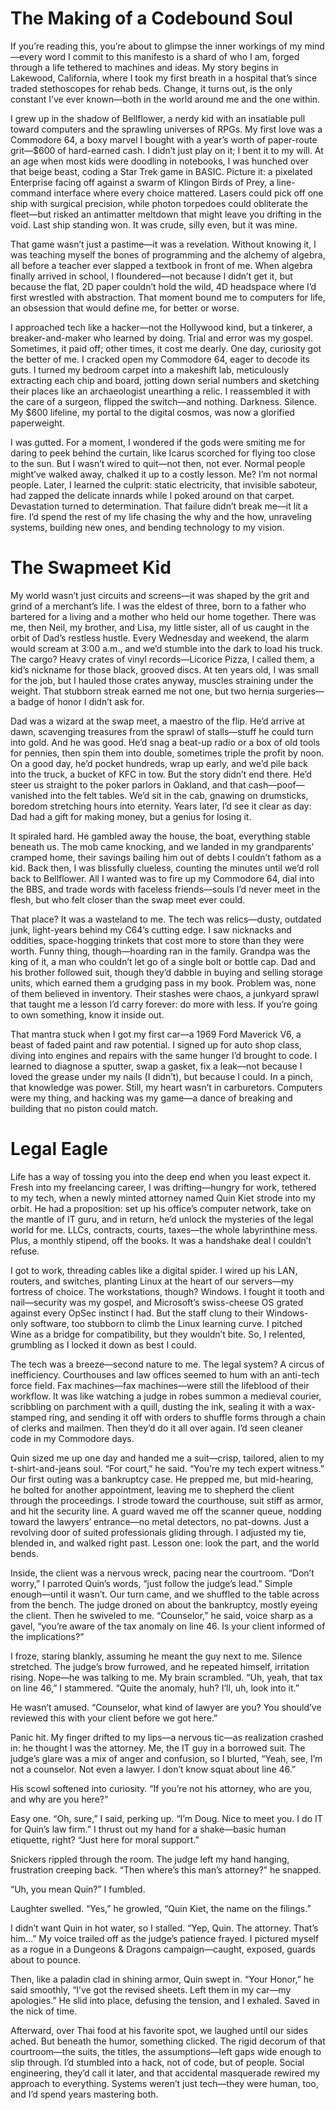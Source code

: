 # The Making of a Codebound Soul

If you’re reading this, you’re about to glimpse the inner workings of my mind—every word I commit to this manifesto is a shard of who I am, forged through a life tethered to machines and ideas. My story begins in Lakewood, California, where I took my first breath in a hospital that’s since traded stethoscopes for rehab beds. Change, it turns out, is the only constant I’ve ever known—both in the world around me and the one within.

I grew up in the shadow of Bellflower, a nerdy kid with an insatiable pull toward computers and the sprawling universes of RPGs. My first love was a Commodore 64, a boxy marvel I bought with a year’s worth of paper-route grit—$600 of hard-earned cash. I didn’t just play on it; I bent it to my will. At an age when most kids were doodling in notebooks, I was hunched over that beige beast, coding a Star Trek game in BASIC. Picture it: a pixelated Enterprise facing off against a swarm of Klingon Birds of Prey, a line-command interface where every choice mattered. Lasers could pick off one ship with surgical precision, while photon torpedoes could obliterate the fleet—but risked an antimatter meltdown that might leave you drifting in the void. Last ship standing won. It was crude, silly even, but it was mine.

That game wasn’t just a pastime—it was a revelation. Without knowing it, I was teaching myself the bones of programming and the alchemy of algebra, all before a teacher ever slapped a textbook in front of me. When algebra finally arrived in school, I floundered—not because I didn’t get it, but because the flat, 2D paper couldn’t hold the wild, 4D headspace where I’d first wrestled with abstraction. That moment bound me to computers for life, an obsession that would define me, for better or worse.

I approached tech like a hacker—not the Hollywood kind, but a tinkerer, a breaker-and-maker who learned by doing. Trial and error was my gospel. Sometimes, it paid off; other times, it cost me dearly. One day, curiosity got the better of me. I cracked open my Commodore 64, eager to decode its guts. I turned my bedroom carpet into a makeshift lab, meticulously extracting each chip and board, jotting down serial numbers and sketching their places like an archaeologist unearthing a relic. I reassembled it with the care of a surgeon, flipped the switch—and nothing. Darkness. Silence. My $600 lifeline, my portal to the digital cosmos, was now a glorified paperweight.

I was gutted. For a moment, I wondered if the gods were smiting me for daring to peek behind the curtain, like Icarus scorched for flying too close to the sun. But I wasn’t wired to quit—not then, not ever. Normal people might’ve walked away, chalked it up to a costly lesson. Me? I’m not normal people. Later, I learned the culprit: static electricity, that invisible saboteur, had zapped the delicate innards while I poked around on that carpet. Devastation turned to determination. That failure didn’t break me—it lit a fire. I’d spend the rest of my life chasing the why and the how, unraveling systems, building new ones, and bending technology to my vision.

# The Swapmeet Kid

My world wasn’t just circuits and screens—it was shaped by the grit and grind of a merchant’s life. I was the eldest of three, born to a father who bartered for a living and a mother who held our home together. There was me, then Neil, my brother, and Lisa, my little sister, all of us caught in the orbit of Dad’s restless hustle. Every Wednesday and weekend, the alarm would scream at 3:00 a.m., and we’d stumble into the dark to load his truck. The cargo? Heavy crates of vinyl records—Licorice Pizza, I called them, a kid’s nickname for those black, grooved discs. At ten years old, I was small for the job, but I hauled those crates anyway, muscles straining under the weight. That stubborn streak earned me not one, but two hernia surgeries—a badge of honor I didn’t ask for.

Dad was a wizard at the swap meet, a maestro of the flip. He’d arrive at dawn, scavenging treasures from the sprawl of stalls—stuff he could turn into gold. And he was good. He’d snag a beat-up radio or a box of old tools for pennies, then spin them into double, sometimes triple the profit by noon. On a good day, he’d pocket hundreds, wrap up early, and we’d pile back into the truck, a bucket of KFC in tow. But the story didn’t end there. He’d steer us straight to the poker parlors in Oakland, and that cash—poof—vanished into the felt tables. We’d sit in the cab, gnawing on drumsticks, boredom stretching hours into eternity. Years later, I’d see it clear as day: Dad had a gift for making money, but a genius for losing it.

It spiraled hard. He gambled away the house, the boat, everything stable beneath us. The mob came knocking, and we landed in my grandparents’ cramped home, their savings bailing him out of debts I couldn’t fathom as a kid. Back then, I was blissfully clueless, counting the minutes until we’d roll back to Bellflower. All I wanted was to fire up my Commodore 64, dial into the BBS, and trade words with faceless friends—souls I’d never meet in the flesh, but who felt closer than the swap meet ever could.

That place? It was a wasteland to me. The tech was relics—dusty, outdated junk, light-years behind my C64’s cutting edge. I saw nicknacks and oddities, space-hogging trinkets that cost more to store than they were worth. Funny thing, though—hoarding ran in the family. Grandpa was the king of it, a man who couldn’t let go of a single bolt or bottle cap. Dad and his brother followed suit, though they’d dabble in buying and selling storage units, which earned them a grudging pass in my book. Problem was, none of them believed in inventory. Their stashes were chaos, a junkyard sprawl that taught me a lesson I’d carry forever: do more with less. If you’re going to own something, know it inside out.

That mantra stuck when I got my first car—a 1969 Ford Maverick V6, a beast of faded paint and raw potential. I signed up for auto shop class, diving into engines and repairs with the same hunger I’d brought to code. I learned to diagnose a sputter, swap a gasket, fix a leak—not because I loved the grease under my nails (I didn’t), but because I could. In a pinch, that knowledge was power. Still, my heart wasn’t in carburetors. Computers were my thing, and hacking was my game—a dance of breaking and building that no piston could match.


# Legal Eagle

Life has a way of tossing you into the deep end when you least expect it. Fresh into my freelancing career, I was drifting—hungry for work, tethered to my tech, when a newly minted attorney named Quin Kiet strode into my orbit. He had a proposition: set up his office’s computer network, take on the mantle of IT guru, and in return, he’d unlock the mysteries of the legal world for me. LLCs, contracts, courts, taxes—the whole labyrinthine mess. Plus, a monthly stipend, off the books. It was a handshake deal I couldn’t refuse.

I got to work, threading cables like a digital spider. I wired up his LAN, routers, and switches, planting Linux at the heart of our servers—my fortress of choice. The workstations, though? Windows. I fought it tooth and nail—security was my gospel, and Microsoft’s swiss-cheese OS grated against every OpSec instinct I had. But the staff clung to their Windows-only software, too stubborn to climb the Linux learning curve. I pitched Wine as a bridge for compatibility, but they wouldn’t bite. So, I relented, grumbling as I locked it down as best I could.

The tech was a breeze—second nature to me. The legal system? A circus of inefficiency. Courthouses and law offices seemed to hum with an anti-tech force field. Fax machines—fax machines—were still the lifeblood of their workflow. It was like watching a judge in robes summon a medieval courier, scribbling on parchment with a quill, dusting the ink, sealing it with a wax-stamped ring, and sending it off with orders to shuffle forms through a chain of clerks and mailmen. Then they’d do it all over again. I’d seen cleaner code in my Commodore days.

Quin sized me up one day and handed me a suit—crisp, tailored, alien to my t-shirt-and-jeans soul. “For court,” he said. “You’re my tech expert witness.” Our first outing was a bankruptcy case. He prepped me, but mid-hearing, he bolted for another appointment, leaving me to shepherd the client through the proceedings. I strode toward the courthouse, suit stiff as armor, and hit the security line. A guard waved me off the scanner queue, nodding toward the lawyers’ entrance—no metal detectors, no pat-downs. Just a revolving door of suited professionals gliding through. I adjusted my tie, blended in, and walked right past. Lesson one: look the part, and the world bends.

Inside, the client was a nervous wreck, pacing near the courtroom. “Don’t worry,” I parroted Quin’s words, “just follow the judge’s lead.” Simple enough—until it wasn’t. Our turn came, and we shuffled to the table across from the bench. The judge droned on about the bankruptcy, mostly eyeing the client. Then he swiveled to me. “Counselor,” he said, voice sharp as a gavel, “you’re aware of the tax anomaly on line 46. Is your client informed of the implications?”

I froze, staring blankly, assuming he meant the guy next to me. Silence stretched. The judge’s brow furrowed, and he repeated himself, irritation rising. Nope—he was talking to me. My brain scrambled. “Uh, yeah, that tax on line 46,” I stammered. “Quite the anomaly, huh? I’ll, uh, look into it.”

He wasn’t amused. “Counselor, what kind of lawyer are you? You should’ve reviewed this with your client before we got here.”

Panic hit. My finger drifted to my lips—a nervous tic—as realization crashed in: he thought I was the attorney. Me, the IT guy in a borrowed suit. The judge’s glare was a mix of anger and confusion, so I blurted, “Yeah, see, I’m not a counselor. Not even a lawyer. I don’t know squat about line 46.”

His scowl softened into curiosity. “If you’re not his attorney, who are you, and why are you here?”

Easy one. “Oh, sure,” I said, perking up. “I’m Doug. Nice to meet you. I do IT for Quin’s law firm.” I thrust out my hand for a shake—basic human etiquette, right? “Just here for moral support.”

Snickers rippled through the room. The judge left my hand hanging, frustration creeping back. “Then where’s this man’s attorney?” he snapped.

“Uh, you mean Quin?” I fumbled.

Laughter swelled. “Yes,” he growled, “Quin Kiet, the name on the filings.”

I didn’t want Quin in hot water, so I stalled. “Yep, Quin. The attorney. That’s him…” My voice trailed off as the judge’s patience frayed. I pictured myself as a rogue in a Dungeons & Dragons campaign—caught, exposed, guards about to pounce.

Then, like a paladin clad in shining armor, Quin swept in. “Your Honor,” he said smoothly, “I’ve got the revised sheets. Left them in my car—my apologies.” He slid into place, defusing the tension, and I exhaled. Saved in the nick of time.

Afterward, over Thai food at his favorite spot, we laughed until our sides ached. But beneath the humor, something clicked. The rigid decorum of that courtroom—the suits, the titles, the assumptions—left gaps wide enough to slip through. I’d stumbled into a hack, not of code, but of people. Social engineering, they’d call it later, and that accidental masquerade rewired my approach to everything. Systems weren’t just tech—they were human, too, and I’d spend years mastering both.

